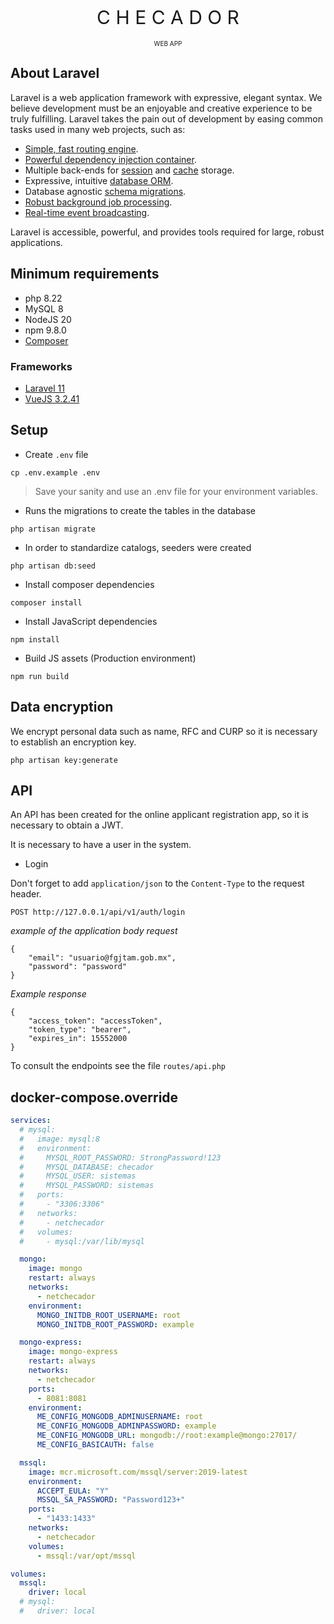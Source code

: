 <p align="center" style="font-size:30px;">C H E C A D O R</p>
<p align="center" style="font-size:10px; margin-top:-12px;">WEB APP</p>

## About Laravel

Laravel is a web application framework with expressive, elegant syntax. We believe development must be an enjoyable and creative experience to be truly fulfilling. Laravel takes the pain out of development by easing common tasks used in many web projects, such as:

- [Simple, fast routing engine](https://laravel.com/docs/routing).
- [Powerful dependency injection container](https://laravel.com/docs/container).
- Multiple back-ends for [session](https://laravel.com/docs/session) and [cache](https://laravel.com/docs/cache) storage.
- Expressive, intuitive [database ORM](https://laravel.com/docs/eloquent).
- Database agnostic [schema migrations](https://laravel.com/docs/migrations).
- [Robust background job processing](https://laravel.com/docs/queues).
- [Real-time event broadcasting](https://laravel.com/docs/broadcasting).

Laravel is accessible, powerful, and provides tools required for large, robust applications.

## Minimum requirements

- php 8.22
- MySQL 8
- NodeJS 20
- npm 9.8.0
- [Composer](https://getcomposer.org/)

### Frameworks

- [Laravel 11](https://laravel.com/docs/11.x)
- [VueJS 3.2.41](https://vuejs.org/guide/introduction.html)

## Setup

- Create `.env` file

`cp .env.example .env`

> Save your sanity and use an .env file for your environment variables.

- Runs the migrations to create the tables in the database

`php artisan migrate`

- In order to standardize catalogs, seeders were created

`php artisan db:seed`

- Install composer dependencies

`composer install`

- Install JavaScript dependencies

`npm install`

- Build JS assets (Production environment)

`npm run build`

## Data encryption

We encrypt personal data such as name, RFC and CURP so it is necessary to establish an encryption key.

`php artisan key:generate`

## API

An API has been created for the online applicant registration app, so it is necessary to obtain a JWT.

It is necessary to have a user in the system.

- Login

Don't forget to add `application/json` to the `Content-Type` to the request header.

`POST http://127.0.0.1/api/v1/auth/login`

*example of the application body request*

```
{
    "email": "usuario@fgjtam.gob.mx",
    "password": "password"
}
```

*Example response*

```
{
	"access_token": "accessToken",
	"token_type": "bearer",
	"expires_in": 15552000
}
```

To consult the endpoints see the file `routes/api.php`

## docker-compose.override

```yml
services:
  # mysql:
  #   image: mysql:8
  #   environment:
  #     MYSQL_ROOT_PASSWORD: StrongPassword!123
  #     MYSQL_DATABASE: checador
  #     MYSQL_USER: sistemas
  #     MYSQL_PASSWORD: sistemas
  #   ports:
  #     - "3306:3306"
  #   networks:
  #     - netchecador
  #   volumes:
  #     - mysql:/var/lib/mysql

  mongo:
    image: mongo
    restart: always
    networks:
      - netchecador
    environment:
      MONGO_INITDB_ROOT_USERNAME: root
      MONGO_INITDB_ROOT_PASSWORD: example

  mongo-express:
    image: mongo-express
    restart: always
    networks:
      - netchecador
    ports:
      - 8081:8081
    environment:
      ME_CONFIG_MONGODB_ADMINUSERNAME: root
      ME_CONFIG_MONGODB_ADMINPASSWORD: example
      ME_CONFIG_MONGODB_URL: mongodb://root:example@mongo:27017/
      ME_CONFIG_BASICAUTH: false

  mssql:
    image: mcr.microsoft.com/mssql/server:2019-latest
    environment:
      ACCEPT_EULA: "Y"
      MSSQL_SA_PASSWORD: "Password123+"
    ports:
      - "1433:1433"
    networks:
      - netchecador
    volumes:
      - mssql:/var/opt/mssql

volumes:
  mssql:
    driver: local
  # mysql:
  #   driver: local
```
